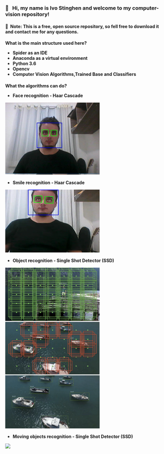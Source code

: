 <h3>&#x1F4D9; &nbsp;&nbsp;Hi, my name is Ivo Stinghen and welcome to my computer-vision repository!
<h4>&#x1F537;&nbsp;&nbsp;Note: This is a free, open source repository, so fell free to download it and contact me for any questions. 

<h4>What is the main structure used here?

- Spider as an IDE
- Anaconda as a virtual environment
- Python 3.6
- Opencv
- Computer Vision Algorithms,Trained Base and Classifiers

<h4>What the algorithms can do?

- Face recognition - Haar Cascade
  
<img src="demonstration-images/face.jpg" width="300">

- Smile recognition - Haar Cascade 



<img src="demonstration-images/smile.gif" width="300">


- Object recognition - Single Shot Detector (SSD) 


<img src="demonstration-images/boat1.png" width="300">
<img src="demonstration-images/boat2.png" width="300">
<img src="demonstration-images/boat3.png" width="300">

- Moving objects recognition - Single Shot Detector (SSD) 

<img src="demonstration-images/dog.gif" width="600">

